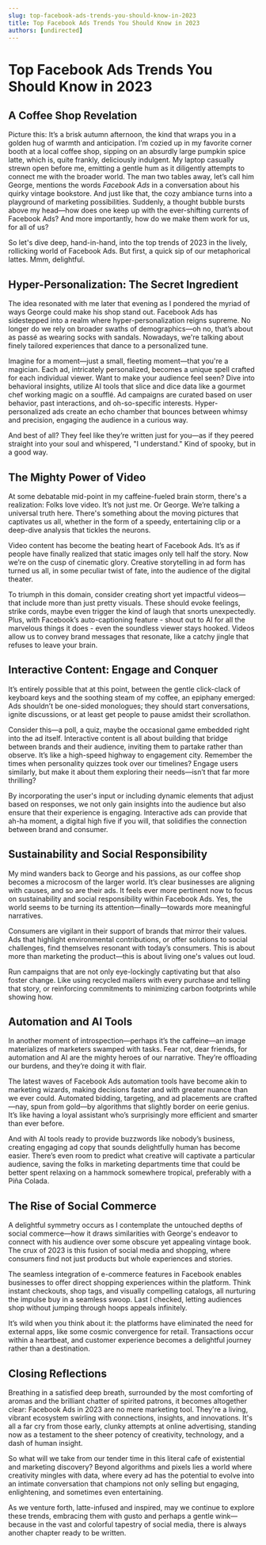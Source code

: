 ```yaml
---
slug: top-facebook-ads-trends-you-should-know-in-2023
title: Top Facebook Ads Trends You Should Know in 2023
authors: [undirected]
---
```



# Top Facebook Ads Trends You Should Know in 2023

## A Coffee Shop Revelation

Picture this: It’s a brisk autumn afternoon, the kind that wraps you in a golden hug of warmth and anticipation. I’m cozied up in my favorite corner booth at a local coffee shop, sipping on an absurdly large pumpkin spice latte, which is, quite frankly, deliciously indulgent. My laptop casually strewn open before me, emitting a gentle hum as it diligently attempts to connect me with the broader world. The man two tables away, let’s call him George, mentions the words *Facebook Ads* in a conversation about his quirky vintage bookstore. And just like that, the cozy ambiance turns into a playground of marketing possibilities. Suddenly, a thought bubble bursts above my head—how does one keep up with the ever-shifting currents of Facebook Ads? And more importantly, how do we make them work for us, for all of us?

So let's dive deep, hand-in-hand, into the top trends of 2023 in the lively, rollicking world of Facebook Ads. But first, a quick sip of our metaphorical lattes. Mmm, delightful.

## Hyper-Personalization: The Secret Ingredient

The idea resonated with me later that evening as I pondered the myriad of ways George could make his shop stand out. Facebook Ads has sidestepped into a realm where hyper-personalization reigns supreme. No longer do we rely on broader swaths of demographics—oh no, that’s about as passé as wearing socks with sandals. Nowadays, we're talking about finely tailored experiences that dance to a personalized tune.

Imagine for a moment—just a small, fleeting moment—that you're a magician. Each ad, intricately personalized, becomes a unique spell crafted for each individual viewer. Want to make your audience feel seen? Dive into behavioral insights, utilize AI tools that slice and dice data like a gourmet chef working magic on a soufflé. Ad campaigns are curated based on user behavior, past interactions, and oh-so-specific interests. Hyper-personalized ads create an echo chamber that bounces between whimsy and precision, engaging the audience in a curious way. 

And best of all? They feel like they’re written just for you—as if they peered straight into your soul and whispered, "I understand." Kind of spooky, but in a good way.

## The Mighty Power of Video

At some debatable mid-point in my caffeine-fueled brain storm, there's a realization: Folks love video. It’s not just me. Or George. We’re talking a universal truth here. There's something about the moving pictures that captivates us all, whether in the form of a speedy, entertaining clip or a deep-dive analysis that tickles the neurons.

Video content has become the beating heart of Facebook Ads. It’s as if people have finally realized that static images only tell half the story. Now we’re on the cusp of cinematic glory. Creative storytelling in ad form has turned us all, in some peculiar twist of fate, into the audience of the digital theater.

To triumph in this domain, consider creating short yet impactful videos—that include more than just pretty visuals. These should evoke feelings, strike cords, maybe even trigger the kind of laugh that snorts unexpectedly. Plus, with Facebook’s auto-captioning feature - shout out to AI for all the marvelous things it does - even the soundless viewer stays hooked. Videos allow us to convey brand messages that resonate, like a catchy jingle that refuses to leave your brain.  

## Interactive Content: Engage and Conquer

It’s entirely possible that at this point, between the gentle click-clack of keyboard keys and the soothing steam of my coffee, an epiphany emerged: Ads shouldn’t be one-sided monologues; they should start conversations, ignite discussions, or at least get people to pause amidst their scrollathon.

Consider this—a poll, a quiz, maybe the occasional game embedded right into the ad itself. Interactive content is all about building that bridge between brands and their audience, inviting them to partake rather than observe. It’s like a high-speed highway to engagement city. Remember the times when personality quizzes took over our timelines? Engage users similarly, but make it about them exploring their needs—isn’t that far more thrilling?

By incorporating the user's input or including dynamic elements that adjust based on responses, we not only gain insights into the audience but also ensure that their experience is engaging. Interactive ads can provide that ah-ha moment, a digital high five if you will, that solidifies the connection between brand and consumer.

## Sustainability and Social Responsibility

My mind wanders back to George and his passions, as our coffee shop becomes a microcosm of the larger world. It’s clear businesses are aligning with causes, and so are their ads. It feels ever more pertinent now to focus on sustainability and social responsibility within Facebook Ads. Yes, the world seems to be turning its attention—finally—towards more meaningful narratives.

Consumers are vigilant in their support of brands that mirror their values. Ads that highlight environmental contributions, or offer solutions to social challenges, find themselves resonant with today’s consumers. This is about more than marketing the product—this is about living one's values out loud.  

Run campaigns that are not only eye-lockingly captivating but that also foster change. Like using recycled mailers with every purchase and telling that story, or reinforcing commitments to minimizing carbon footprints while showing how. 

## Automation and AI Tools

In another moment of introspection—perhaps it’s the caffeine—an image materializes of marketers swamped with tasks. Fear not, dear friends, for automation and AI are the mighty heroes of our narrative. They’re offloading our burdens, and they’re doing it with flair.

The latest waves of Facebook Ads automation tools have become akin to marketing wizards, making decisions faster and with greater nuance than we ever could. Automated bidding, targeting, and ad placements are crafted—nay, spun from gold—by algorithms that slightly border on eerie genius. It’s like having a loyal assistant who’s surprisingly more efficient and smarter than ever before. 

And with AI tools ready to provide buzzwords like nobody’s business, creating engaging ad copy that sounds delightfully human has become easier. There’s even room to predict what creative will captivate a particular audience, saving the folks in marketing departments time that could be better spent relaxing on a hammock somewhere tropical, preferably with a Piña Colada.

## The Rise of Social Commerce

A delightful symmetry occurs as I contemplate the untouched depths of social commerce—how it draws similarities with George's endeavor to connect with his audience over some obscure yet appealing vintage book. The crux of 2023 is this fusion of social media and shopping, where consumers find not just products but whole experiences and stories.

The seamless integration of e-commerce features in Facebook enables businesses to offer direct shopping experiences within the platform. Think instant checkouts, shop tags, and visually compelling catalogs, all nurturing the impulse buy in a seamless swoop. Last I checked, letting audiences shop without jumping through hoops appeals infinitely.

It’s wild when you think about it: the platforms have eliminated the need for external apps, like some cosmic convergence for retail. Transactions occur within a heartbeat, and customer experience becomes a delightful journey rather than a destination.

## Closing Reflections

Breathing in a satisfied deep breath, surrounded by the most comforting of aromas and the brilliant chatter of spirited patrons, it becomes altogether clear: Facebook Ads in 2023 are no mere marketing tool. They're a living, vibrant ecosystem swirling with connections, insights, and innovations. It's all a far cry from those early, clunky attempts at online advertising, standing now as a testament to the sheer potency of creativity, technology, and a dash of human insight.

So what will we take from our tender time in this literal cafe of existential and marketing discovery? Beyond algorithms and pixels lies a world where creativity mingles with data, where every ad has the potential to evolve into an intimate conversation that champions not only selling but engaging, enlightening, and sometimes even entertaining.

As we venture forth, latte-infused and inspired, may we continue to explore these trends, embracing them with gusto and perhaps a gentle wink—because in the vast and colorful tapestry of social media, there is always another chapter ready to be written.